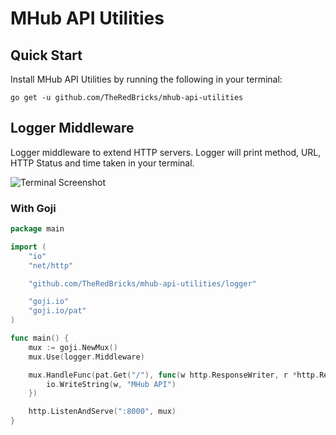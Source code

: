 # MHub API Utilities

## Quick Start
Install MHub API Utilities by running the following in your terminal:
```
go get -u github.com/TheRedBricks/mhub-api-utilities
```

## Logger Middleware
Logger middleware to extend HTTP servers. Logger will print method, URL, HTTP Status and time taken in your terminal.

![Terminal Screenshot](https://user-images.githubusercontent.com/1572333/37758694-0e1f0df8-2dec-11e8-920e-e30dcb0160f2.png "Terminal Screenshot")

### With Goji
```go
package main

import (
	"io"
	"net/http"

	"github.com/TheRedBricks/mhub-api-utilities/logger"

	"goji.io"
	"goji.io/pat"
)

func main() {
	mux := goji.NewMux()
	mux.Use(logger.Middleware)

	mux.HandleFunc(pat.Get("/"), func(w http.ResponseWriter, r *http.Request) {
		io.WriteString(w, "MHub API")
	})

	http.ListenAndServe(":8000", mux)
}
```
